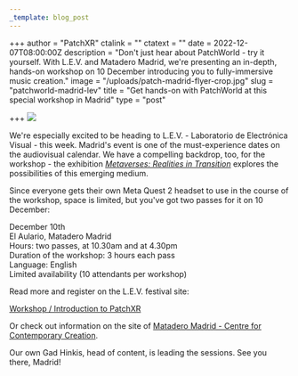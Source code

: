 ```yaml
---
_template: blog_post
---
```


+++
author = "PatchXR"
ctalink = ""
ctatext = ""
date = 2022-12-07T08:00:00Z
description = "Don't just hear about PatchWorld - try it yourself. With L.E.V. and Matadero Madrid, we're presenting an in-depth, hands-on workshop on 10 December introducing you to fully-immersive music creation."
image = "/uploads/patch-madrid-flyer-crop.jpg"
slug = "patchworld-madrid-lev"
title = "Get hands-on with PatchWorld at this special workshop in Madrid"
type = "post"

+++
![](/uploads/patch-madrid-flyer.jpeg)

We're especially excited to be heading to L.E.V. - Laboratorio de Electrónica Visual - this week. Madrid's event is one of the must-experience dates on the audiovisual calendar. We have a compelling backdrop, too, for the workshop - the exhibition [_Metaverses: Realities in Transition_](https://levfestival.com/22/en/lev-madrid/metaversos-realidades-en-transicion/) explores the possibilities of this emerging medium.

Since everyone gets their own Meta Quest 2 headset to use in the course of the workshop, space is limited, but you've got two passes for it on 10 December:

December 10th  
El Aulario, Matadero Madrid  
Hours: two passes, at 10.30am and at 4.30pm  
Duration of the workshop: 3 hours each pass  
Language: English  
Limited availability (10 attendants per workshop)

Read more and register on the L.E.V. festival site:

[Workshop / Introduction to PatchXR](https://levfestival.com/22/en/lev-madrid/workshop-introduction-to-patchxr/)

Or check out information on the site of [Matadero Madrid - Centre for Contemporary Creation](https://www.mataderomadrid.org/en/schedule/introduction-patchxr).

Our own Gad Hinkis, head of content, is leading the sessions. See you there, Madrid!

